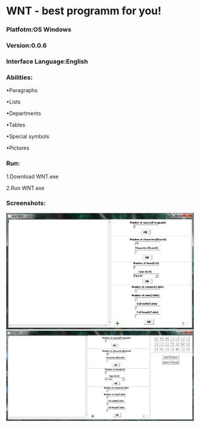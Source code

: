 <h1>WNT - best programm for you!</h1>
<h3>Platfotm:OS Windows</h3>
<h3>Version:0.0.6</h3>
<h3>Interface Language:English</h3>
<h3>Abilities:</h3>
<p>     •Paragraphs</p>
<p>     •Lists</p>
<p>     •Departments</p>
<p>     •Tables</p>
<p>     •Special symbols</p>
<p>     •Pictures</p>
<h3>Run:</h3>
<p>1.Download WNT.exe</p>
<p>2.Run WNT.exe</p>
<h3>Screenshots:</h3>
<img src="Screenshot1.jpg">
<img src="Screenshot2.jpg">
